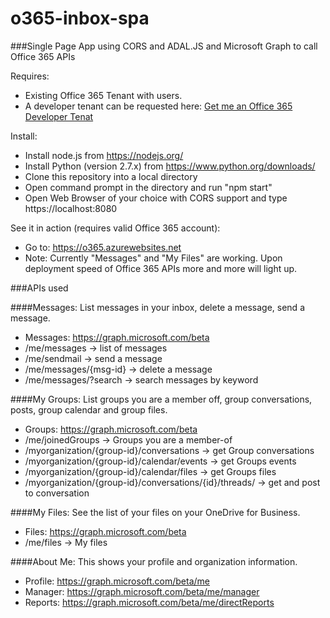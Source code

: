 # o365-inbox-spa
###Single Page App using CORS and ADAL.JS and Microsoft Graph to call Office 365 APIs

Requires: 
- Existing Office 365 Tenant with users. 
- A developer tenant can be requested here: 
[Get me an Office 365 Developer Tenat](https://portal.office.com/Signup/Signup.aspx?OfferId=6881A1CB-F4EB-4db3-9F18-388898DAF510&DL=DEVELOPERPACK&ali=1#0)

Install:
- Install node.js from https://nodejs.org/
- Install Python (version 2.7.x) from https://www.python.org/downloads/ 
- Clone this repository into a local directory
- Open command prompt in the directory and run "npm start"
- Open Web Browser of your choice with CORS support and type https://localhost:8080

See it in action (requires valid Office 365 account):
- Go to: https://o365.azurewebsites.net
- Note: Currently "Messages" and "My Files" are working. Upon deployment speed of Office 365 APIs more and more will light up.

###APIs used

####Messages: List messages in your inbox, delete a message, send a message.
- Messages: https://graph.microsoft.com/beta
- /me/messages -> list of messages</li>
- /me/sendmail -> send a message </li>
- /me/messages/{msg-id} -> delete a message
- /me/messages/?search -> search messages by keyword

####My Groups: List groups you are a member off, group conversations, posts, group calendar and group files.
- Groups: https://graph.microsoft.com/beta
- /me/joinedGroups -> Groups you are a member-of
- /myorganization/{group-id}/conversations -> get Group conversations
- /myorganization/{group-id}/calendar/events -> get Groups events
- /myorganization/{group-id}/calendar/files -> get Groups files
- /myorganization/{group-id}/conversations/{id}/threads/ -> get and post to conversation

####My Files: See the list of your files on your OneDrive for Business.
- Files: https://graph.microsoft.com/beta
- /me/files -> My files

####About Me: This shows your profile and organization information.
- Profile: https://graph.microsoft.com/beta/me</li>
- Manager: https://graph.microsoft.com/beta/me/manager</li>
- Reports: https://graph.microsoft.com/beta/me/directReports</li>




